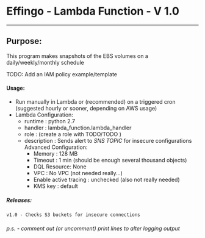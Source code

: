 #   Effingo - Lambda Function - V 1.0
--------------------------------------------------------------------------------
## Purpose:
This program makes snapshots of the EBS volumes on a daily/weekly/monthly schedule


TODO: Add an IAM policy example/template

#### Usage:
   - Run manually in Lambda or (recommended) on a triggered cron
   (suggested hourly or sooner, depending on AWS usage)
   - Lambda Configuration:
        * runtime : python 2.7
        * handler : lambda_function.lambda_handler
        * role : (create a role with TODO/TODO )
        * description : Sends alert to *SNS TOPIC* for insecure configurations
        Advanced Configuration:
            * Memory : 128 MB
            * Timeout : 1 min (should be enough several thousand objects)
            * DQL Resource: None
            * VPC : No VPC (not needed really...)
            * Enable active tracing : unchecked (also not really needed)
            * KMS key : default

##### Releases:
    v1.0 - Checks S3 buckets for insecure connections

######  p.s. - comment out (or uncomment) print lines to alter logging output
